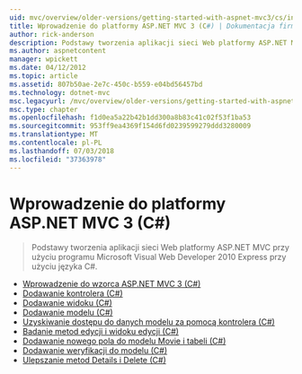 ```yaml
---
uid: mvc/overview/older-versions/getting-started-with-aspnet-mvc3/cs/index
title: Wprowadzenie do platformy ASP.NET MVC 3 (C#) | Dokumentacja firmy Microsoft
author: rick-anderson
description: Podstawy tworzenia aplikacji sieci Web platformy ASP.NET MVC przy użyciu programu Microsoft Visual Web Developer 2010 Express przy użyciu języka C#.
ms.author: aspnetcontent
manager: wpickett
ms.date: 04/12/2012
ms.topic: article
ms.assetid: 807b50ae-2e7c-450c-b559-e04bd56457bd
ms.technology: dotnet-mvc
msc.legacyurl: /mvc/overview/older-versions/getting-started-with-aspnet-mvc3/cs
msc.type: chapter
ms.openlocfilehash: f1d0ea5a22b42b1dd300a8b83c41c02f53f1ba53
ms.sourcegitcommit: 953ff9ea4369f154d6fd0239599279ddd3280009
ms.translationtype: MT
ms.contentlocale: pl-PL
ms.lasthandoff: 07/03/2018
ms.locfileid: "37363978"
---
```

<a name="getting-started-with-aspnet-mvc-3-c"></a>Wprowadzenie do platformy ASP.NET MVC 3 (C#)
====================
> Podstawy tworzenia aplikacji sieci Web platformy ASP.NET MVC przy użyciu programu Microsoft Visual Web Developer 2010 Express przy użyciu języka C#.


- [Wprowadzenie do wzorca ASP.NET MVC 3 (C#)](intro-to-aspnet-mvc-3.md)
- [Dodawanie kontrolera (C#)](adding-a-controller.md)
- [Dodawanie widoku (C#)](adding-a-view.md)
- [Dodawanie modelu (C#)](adding-a-model.md)
- [Uzyskiwanie dostępu do danych modelu za pomocą kontrolera (C#)](accessing-your-models-data-from-a-controller.md)
- [Badanie metod edycji i widoku edycji (C#)](examining-the-edit-methods-and-edit-view.md)
- [Dodawanie nowego pola do modelu Movie i tabeli (C#)](adding-a-new-field.md)
- [Dodawanie weryfikacji do modelu (C#)](adding-validation-to-the-model.md)
- [Ulepszanie metod Details i Delete (C#)](improving-the-details-and-delete-methods.md)
